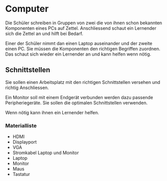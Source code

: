 # Computer

Die Schüler schreiben in Gruppen von zwei die von ihnen schon bekannten Komponenten eines PCs auf Zettel. Anschliessend schaut ein Lernender sich die Zettel an und hilft bei Bedarf.

Einer der Schüler nimmt dan einen Laptop auseinander und der zweite einen PC. Sie müssen die Komponenten den richtigen Begriffen zuordnen. Das schaut sich wieder ein Lernender an und kann helfen wenn nötig.

## Schnittstellen

Sie sollen einen Arbeitsplatz mit den richtigen Schnittstellen versehen und richtig Anschliessen. 

Ein Monitor soll mit einem Endgerät verbunden werden dazu passende Peripheriegeräte. Sie sollen die optimalen Schnittstellen verwenden. 

Wenn nötig kann ihnen ein Lernender helfen. 

### Materialliste

- HDMI
- Displayport
- VGA
- Stromkabel Laptop und Monitor
- Laptop
- Monitor
- Maus
- Tastatur

<!--# PC Arbeitsplatz

## Basics

Zuerst selber suchen was für Komponenten braucht ein PC überhaupt. Danach kann im Modulplan kontrollieren und mehr Informationen dazu lesen. 

## PC zusammenstellen

Basierend auf den gesammelten Informationen ein Budget für den PC definieren und Zweck. 

Die Schüler sollten dan ihren eigenen PC zusammenstellen sie können sich auch Hilfe holen durch Online Konfiguratoren.

## Schnittstellen

Es werden die bekanntesten Schnittstellen/Kabel aufgestellt, das die Schüler sie sich selbständig anschauen können und Online werden zusätzlich Informationen bereitgestellt.

Nun sollten die Schüler auswählen welche Schnittstellen sie für ihr Setup/Arbeitsplatz benutzen würden.-->

